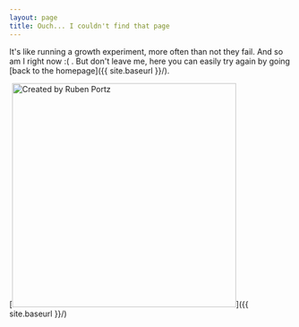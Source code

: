 ```yaml
---
layout: page
title: Ouch... I couldn't find that page
---
```


It's like running a growth experiment, more often than not they fail. And so am I right now :( . But don't leave me, here you can easily try again by going [back to the homepage]({{ site.baseurl }}/).

[<img src="{{ site.baseurl }}/images/404.jpg" alt="Created by Ruben Portz" style="width: 400px;"/>]({{ site.baseurl }}/)

